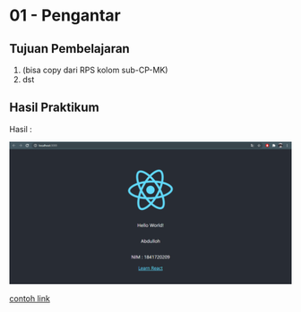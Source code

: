 # 01 - Pengantar

## Tujuan Pembelajaran

1. (bisa copy dari RPS kolom sub-CP-MK)
2. dst

## Hasil Praktikum

Hasil :

![contoh gambar](img/asd.png)

[contoh link](../../src/02_layout)